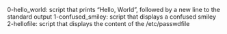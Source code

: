 0-hello_world: script that prints “Hello, World”, followed by a new line to the standard output
1-confused_smiley: script that displays a confused smiley
2-hellofile: script that displays the  content of the /etc/passwdfile
